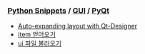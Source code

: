 ### [Python Snippets](../../README.md) / [GUI](../README.md) / [PyQt](README.md)
- [Auto-expanding layout with Qt-Designer](Auto-expanding%20layout%20with%20Qt-Designer.md)
- [item 얻어오기](item%20얻어오기.md)
- [ui 파일 불러오기](ui%20파일%20불러오기.md)